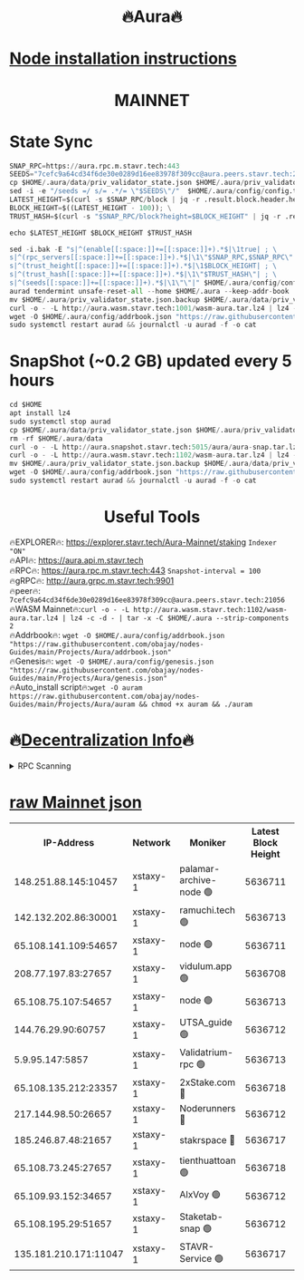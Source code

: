 <h1 align="center"> 🔥Aura🔥</h1>

[Node installation instructions](https://github.com/obajay/nodes-Guides/tree/main/Projects/Aura)
=
<h1 align="center"> MAINNET</h1>


# State Sync
```python
SNAP_RPC=https://aura.rpc.m.stavr.tech:443
SEEDS="7cefc9a64cd34f6de30e0289d16ee83978f309cc@aura.peers.stavr.tech:21056"
cp $HOME/.aura/data/priv_validator_state.json $HOME/.aura/priv_validator_state.json.backup
sed -i -e "/seeds =/ s/= .*/= \"$SEEDS\"/"  $HOME/.aura/config/config.toml
LATEST_HEIGHT=$(curl -s $SNAP_RPC/block | jq -r .result.block.header.height); \
BLOCK_HEIGHT=$((LATEST_HEIGHT - 100)); \
TRUST_HASH=$(curl -s "$SNAP_RPC/block?height=$BLOCK_HEIGHT" | jq -r .result.block_id.hash)

echo $LATEST_HEIGHT $BLOCK_HEIGHT $TRUST_HASH

sed -i.bak -E "s|^(enable[[:space:]]+=[[:space:]]+).*$|\1true| ; \
s|^(rpc_servers[[:space:]]+=[[:space:]]+).*$|\1\"$SNAP_RPC,$SNAP_RPC\"| ; \
s|^(trust_height[[:space:]]+=[[:space:]]+).*$|\1$BLOCK_HEIGHT| ; \
s|^(trust_hash[[:space:]]+=[[:space:]]+).*$|\1\"$TRUST_HASH\"| ; \
s|^(seeds[[:space:]]+=[[:space:]]+).*$|\1\"\"|" $HOME/.aura/config/config.toml
aurad tendermint unsafe-reset-all --home $HOME/.aura --keep-addr-book
mv $HOME/.aura/priv_validator_state.json.backup $HOME/.aura/data/priv_validator_state.json
curl -o - -L http://aura.wasm.stavr.tech:1001/wasm-aura.tar.lz4 | lz4 -c -d - | tar -x -C $HOME/.aura --strip-components 2
wget -O $HOME/.aura/config/addrbook.json "https://raw.githubusercontent.com/obajay/nodes-Guides/main/Projects/Aura/addrbook.json"
sudo systemctl restart aurad && journalctl -u aurad -f -o cat
```
# SnapShot (~0.2 GB) updated every 5 hours
```python
cd $HOME
apt install lz4
sudo systemctl stop aurad
cp $HOME/.aura/data/priv_validator_state.json $HOME/.aura/priv_validator_state.json.backup
rm -rf $HOME/.aura/data
curl -o - -L http://aura.snapshot.stavr.tech:5015/aura/aura-snap.tar.lz4 | lz4 -c -d - | tar -x -C $HOME/.aura --strip-components 2
curl -o - -L http://aura.wasm.stavr.tech:1102/wasm-aura.tar.lz4 | lz4 -c -d - | tar -x -C $HOME/.aura --strip-components 2
mv $HOME/.aura/priv_validator_state.json.backup $HOME/.aura/data/priv_validator_state.json
wget -O $HOME/.aura/config/addrbook.json "https://raw.githubusercontent.com/obajay/nodes-Guides/main/Projects/Aura/addrbook.json"
sudo systemctl restart aurad && journalctl -u aurad -f -o cat
```

 <h1 align="center"> Useful Tools</h1>

🔥EXPLORER🔥:     https://explorer.stavr.tech/Aura-Mainnet/staking        `Indexer "ON"` \
🔥API🔥:          https://aura.api.m.stavr.tech \
🔥RPC🔥:          https://aura.rpc.m.stavr.tech:443              `Snapshot-interval = 100` \
🔥gRPC🔥:         http://aura.grpc.m.stavr.tech:9901 \
🔥peer🔥:         `7cefc9a64cd34f6de30e0289d16ee83978f309cc@aura.peers.stavr.tech:21056` \
🔥WASM Mainnet🔥:`curl -o - -L http://aura.wasm.stavr.tech:1102/wasm-aura.tar.lz4 | lz4 -c -d - | tar -x -C $HOME/.aura --strip-components 2` \
🔥Addrbook🔥:  `wget -O $HOME/.aura/config/addrbook.json "https://raw.githubusercontent.com/obajay/nodes-Guides/main/Projects/Aura/addrbook.json"` \
🔥Genesis🔥:  `wget -O $HOME/.aura/config/genesis.json "https://raw.githubusercontent.com/obajay/nodes-Guides/main/Projects/Aura/genesis.json"` \
🔥Auto_install script🔥:`wget -O auram https://raw.githubusercontent.com/obajay/nodes-Guides/main/Projects/Aura/auram && chmod +x auram && ./auram`

🔥[Decentralization Info](https://github.com/obajay/StateSync-snapshots/tree/main/Projects/Aura/Decentralization)🔥
=

<details>
<summary>RPC Scanning</summary>

<h2 align="center"> We scan nodes in real time every 4 hours. And we provide the final result of RPC endpoints.
We cannot influence the operation of these nodes in any way. </h2>


```python
If Voting Power is higher than 0 --> then the Node is a validator of the network and may be subject to attack and be a potential threat to the chain.
```
```python
We marked such validators with a red symbol
```

</details>

[raw Mainnet json](https://rpc-check.auram.stavr.tech/auram/rpcauram_result.json)
=



<table><tr><th>IP-Address</th><th>Network</th><th>Moniker</th><th>Latest Block Height</th><th>Earliest Block Height</th><th>Catching Up</th><th>Tx Index</th><th>Voting Power</th><th>Scan Time</th></tr><tr><td>148.251.88.145:10457</td><td>xstaxy-1</td><td>palamar-archive-node 🟢</td><td>5636711</td><td>1</td><td>False</td><td>on</td><td>0</td><td>2024-03-28T04:39:50.050022516UTC</td></tr><tr><td>142.132.202.86:30001</td><td>xstaxy-1</td><td>ramuchi.tech 🟢</td><td>5636713</td><td>1</td><td>False</td><td>on</td><td>0</td><td>2024-03-28T04:39:58.146246962UTC</td></tr><tr><td>65.108.141.109:54657</td><td>xstaxy-1</td><td>node 🟢</td><td>5636711</td><td>151001</td><td>False</td><td>on</td><td>0</td><td>2024-03-28T04:39:50.361794578UTC</td></tr><tr><td>208.77.197.83:27657</td><td>xstaxy-1</td><td>vidulum.app 🟢</td><td>5636708</td><td>3205801</td><td>False</td><td>on</td><td>0</td><td>2024-03-28T04:39:31.456692131UTC</td></tr><tr><td>65.108.75.107:54657</td><td>xstaxy-1</td><td>node 🟢</td><td>5636713</td><td>4717763</td><td>False</td><td>on</td><td>0</td><td>2024-03-28T04:40:02.552443455UTC</td></tr><tr><td>144.76.29.90:60757</td><td>xstaxy-1</td><td>UTSA_guide 🟢</td><td>5636712</td><td>4778001</td><td>False</td><td>on</td><td>0</td><td>2024-03-28T04:39:57.716585543UTC</td></tr><tr><td>5.9.95.147:5857</td><td>xstaxy-1</td><td>Validatrium-rpc 🟢</td><td>5636713</td><td>4967682</td><td>False</td><td>on</td><td>0</td><td>2024-03-28T04:39:57.945636247UTC</td></tr><tr><td>65.108.135.212:23357</td><td>xstaxy-1</td><td>2xStake.com 🔴</td><td>5636718</td><td>5055501</td><td>False</td><td>off</td><td>530059</td><td>2024-03-28T04:40:32.256462934UTC</td></tr><tr><td>217.144.98.50:26657</td><td>xstaxy-1</td><td>Noderunners 🔴</td><td>5636712</td><td>5068001</td><td>False</td><td>off</td><td>2027373</td><td>2024-03-28T04:39:57.508973384UTC</td></tr><tr><td>185.246.87.48:21657</td><td>xstaxy-1</td><td>stakrspace 🔴</td><td>5636717</td><td>5122001</td><td>False</td><td>on</td><td>2000310</td><td>2024-03-28T04:40:23.539606273UTC</td></tr><tr><td>65.108.73.245:27657</td><td>xstaxy-1</td><td>tienthuattoan 🟢</td><td>5636718</td><td>5205795</td><td>False</td><td>on</td><td>0</td><td>2024-03-28T04:40:27.899158907UTC</td></tr><tr><td>65.109.93.152:34657</td><td>xstaxy-1</td><td>AlxVoy 🟢</td><td>5636712</td><td>5235523</td><td>False</td><td>on</td><td>0</td><td>2024-03-28T04:39:57.136525012UTC</td></tr><tr><td>65.108.195.29:51657</td><td>xstaxy-1</td><td>Staketab-snap 🟢</td><td>5636712</td><td>5329201</td><td>False</td><td>off</td><td>0</td><td>2024-03-28T04:39:56.831044195UTC</td></tr><tr><td>135.181.210.171:11047</td><td>xstaxy-1</td><td>STAVR-Service 🟢</td><td>5636717</td><td>5634001</td><td>False</td><td>on</td><td>0</td><td>2024-03-28T04:40:23.274111732UTC</td></tr></table>

